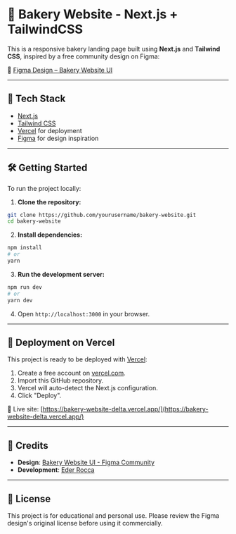 
# 🍰 Bakery Website - Next.js + TailwindCSS

This is a responsive bakery landing page built using **Next.js** and **Tailwind CSS**, inspired by a free community design on Figma:

🎨 [Figma Design – Bakery Website UI](https://www.figma.com/community/file/1388544462256825669/bakery-website-ui)

---

## 🚀 Tech Stack

- [Next.js](https://nextjs.org/)
- [Tailwind CSS](https://tailwindcss.com/)
- [Vercel](https://vercel.com/) for deployment
- [Figma](https://www.figma.com/) for design inspiration

---

## 🛠️ Getting Started

To run the project locally:

1. **Clone the repository:**

```bash
git clone https://github.com/yourusername/bakery-website.git
cd bakery-website
````

2. **Install dependencies:**

```bash
npm install
# or
yarn
```

3. **Run the development server:**

```bash
npm run dev
# or
yarn dev
```

4. Open `http://localhost:3000` in your browser.

---

## 🚢 Deployment on Vercel

This project is ready to be deployed with [Vercel](https://vercel.com/):

1. Create a free account on [vercel.com](https://vercel.com/).
2. Import this GitHub repository.
3. Vercel will auto-detect the Next.js configuration.
4. Click "Deploy".

🔗 Live site:
[https://bakery-website-delta.vercel.app/](https://bakery-website-delta.vercel.app/)

---

## 🙌 Credits

* **Design**: [Bakery Website UI - Figma Community](https://www.figma.com/community/file/1388544462256825669/bakery-website-ui)
* **Development**: [Eder Rocca](https://github.com/roccaeder)

---

## 📄 License

This project is for educational and personal use. Please review the Figma design's original license before using it commercially.
